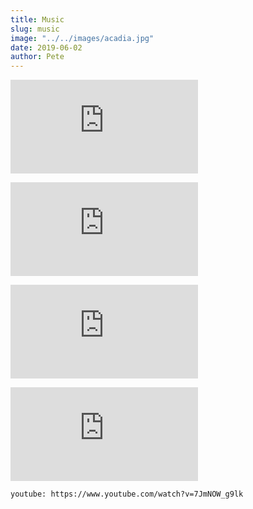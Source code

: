 ```yaml
---
title: Music
slug: music
image: "../../images/acadia.jpg"
date: 2019-06-02
author: Pete
---
```


<code><iframe id="instagram-embed-0" class="instagram-media instagram-media-rendered" src="https://www.instagram.com/p/CC7bCi6JuK7/embed?utm_source=ig_embedembed/captioned/" scrolling="no" data-instgrm-payload-id="instagram-media-payload-0" frameborder="0"><span data-mce-type="bookmark" style="display: inline-block; width: 0px; overflow: hidden; line-height: 0;" class="mce_SELRES_start"></span><span data-mce-type="bookmark" style="display: inline-block; width: 0px; overflow: hidden; line-height: 0;" class="mce_SELRES_start"></span><span data-mce-type="bookmark" style="display: inline-block; width: 0px; overflow: hidden; line-height: 0;" class="mce_SELRES_start"></span></iframe></code>

<code><iframe id="instagram-embed-0" class="instagram-media instagram-media-rendered" src="https://www.instagram.com/p/Bx_MzpeHZo-/embed?utm_source=ig_embedembed/captioned/" scrolling="no" data-instgrm-payload-id="instagram-media-payload-0" frameborder="0"><span data-mce-type="bookmark" style="display: inline-block; width: 0px; overflow: hidden; line-height: 0;" class="mce_SELRES_start"></span><span data-mce-type="bookmark" style="display: inline-block; width: 0px; overflow: hidden; line-height: 0;" class="mce_SELRES_start"></span><span data-mce-type="bookmark" style="display: inline-block; width: 0px; overflow: hidden; line-height: 0;" class="mce_SELRES_start"></span></iframe></code>

<code><iframe id="instagram-embed-0" class="instagram-media instagram-media-rendered" src="https://www.instagram.com/p/BldJXhzg3Vz/embed?utm_source=ig_embedembed/captioned/" scrolling="no" data-instgrm-payload-id="instagram-media-payload-0" frameborder="0"><span data-mce-type="bookmark" style="display: inline-block; width: 0px; overflow: hidden; line-height: 0;" class="mce_SELRES_start"></span><span data-mce-type="bookmark" style="display: inline-block; width: 0px; overflow: hidden; line-height: 0;" class="mce_SELRES_start"></span><span data-mce-type="bookmark" style="display: inline-block; width: 0px; overflow: hidden; line-height: 0;" class="mce_SELRES_start"></span></iframe></code>

<code><iframe id="instagram-embed-0" class="instagram-media instagram-media-rendered" src="https://www.instagram.com/p/BjGvHRol6NY/embed?utm_source=ig_embedembed/captioned/" scrolling="no" data-instgrm-payload-id="instagram-media-payload-0" frameborder="0"><span data-mce-type="bookmark" style="display: inline-block; width: 0px; overflow: hidden; line-height: 0;" class="mce_SELRES_start"></span><span data-mce-type="bookmark" style="display: inline-block; width: 0px; overflow: hidden; line-height: 0;" class="mce_SELRES_start"></span><span data-mce-type="bookmark" style="display: inline-block; width: 0px; overflow: hidden; line-height: 0;" class="mce_SELRES_start"></span></iframe></code>

`youtube: https://www.youtube.com/watch?v=7JmNOW_g9lk`
